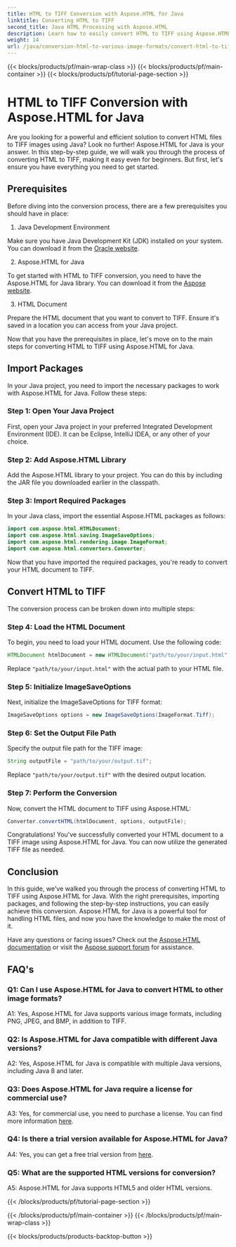 ```yaml
---
title: HTML to TIFF Conversion with Aspose.HTML for Java
linktitle: Converting HTML to TIFF
second_title: Java HTML Processing with Aspose.HTML
description: Learn how to easily convert HTML to TIFF using Aspose.HTML for Java. Step-by-step guide for efficient document handling.
weight: 14
url: /java/conversion-html-to-various-image-formats/convert-html-to-tiff/
---
```


{{< blocks/products/pf/main-wrap-class >}}
{{< blocks/products/pf/main-container >}}
{{< blocks/products/pf/tutorial-page-section >}}

# HTML to TIFF Conversion with Aspose.HTML for Java

Are you looking for a powerful and efficient solution to convert HTML files to TIFF images using Java? Look no further! Aspose.HTML for Java is your answer. In this step-by-step guide, we will walk you through the process of converting HTML to TIFF, making it easy even for beginners. But first, let's ensure you have everything you need to get started.

## Prerequisites

Before diving into the conversion process, there are a few prerequisites you should have in place:

1. Java Development Environment

Make sure you have Java Development Kit (JDK) installed on your system. You can download it from the [Oracle website](https://www.oracle.com/java/technologies/javase-downloads.html).

2. Aspose.HTML for Java

To get started with HTML to TIFF conversion, you need to have the Aspose.HTML for Java library. You can download it from the [Aspose website](https://releases.aspose.com/html/java/).

3. HTML Document

Prepare the HTML document that you want to convert to TIFF. Ensure it's saved in a location you can access from your Java project.

Now that you have the prerequisites in place, let's move on to the main steps for converting HTML to TIFF using Aspose.HTML for Java.

## Import Packages

In your Java project, you need to import the necessary packages to work with Aspose.HTML for Java. Follow these steps:

### Step 1: Open Your Java Project

First, open your Java project in your preferred Integrated Development Environment (IDE). It can be Eclipse, IntelliJ IDEA, or any other of your choice.

### Step 2: Add Aspose.HTML Library

Add the Aspose.HTML library to your project. You can do this by including the JAR file you downloaded earlier in the classpath.

### Step 3: Import Required Packages

In your Java class, import the essential Aspose.HTML packages as follows:

```java
import com.aspose.html.HTMLDocument;
import com.aspose.html.saving.ImageSaveOptions;
import com.aspose.html.rendering.image.ImageFormat;
import com.aspose.html.converters.Converter;
```

Now that you have imported the required packages, you're ready to convert your HTML document to TIFF.

## Convert HTML to TIFF

The conversion process can be broken down into multiple steps:

### Step 4: Load the HTML Document

To begin, you need to load your HTML document. Use the following code:

```java
HTMLDocument htmlDocument = new HTMLDocument("path/to/your/input.html");
```

Replace `"path/to/your/input.html"` with the actual path to your HTML file.

### Step 5: Initialize ImageSaveOptions

Next, initialize the ImageSaveOptions for TIFF format:

```java
ImageSaveOptions options = new ImageSaveOptions(ImageFormat.Tiff);
```

### Step 6: Set the Output File Path

Specify the output file path for the TIFF image:

```java
String outputFile = "path/to/your/output.tif";
```

Replace `"path/to/your/output.tif"` with the desired output location.

### Step 7: Perform the Conversion

Now, convert the HTML document to TIFF using Aspose.HTML:

```java
Converter.convertHTML(htmlDocument, options, outputFile);
```

Congratulations! You've successfully converted your HTML document to a TIFF image using Aspose.HTML for Java. You can now utilize the generated TIFF file as needed.

## Conclusion

In this guide, we've walked you through the process of converting HTML to TIFF using Aspose.HTML for Java. With the right prerequisites, importing packages, and following the step-by-step instructions, you can easily achieve this conversion. Aspose.HTML for Java is a powerful tool for handling HTML files, and now you have the knowledge to make the most of it.

Have any questions or facing issues? Check out the [Aspose.HTML documentation](https://reference.aspose.com/html/java/) or visit the [Aspose support forum](https://forum.aspose.com/) for assistance.

## FAQ's

### Q1: Can I use Aspose.HTML for Java to convert HTML to other image formats?

A1: Yes, Aspose.HTML for Java supports various image formats, including PNG, JPEG, and BMP, in addition to TIFF.

### Q2: Is Aspose.HTML for Java compatible with different Java versions?

A2: Yes, Aspose.HTML for Java is compatible with multiple Java versions, including Java 8 and later.

### Q3: Does Aspose.HTML for Java require a license for commercial use?

A3: Yes, for commercial use, you need to purchase a license. You can find more information [here](https://purchase.aspose.com/buy).

### Q4: Is there a trial version available for Aspose.HTML for Java?

A4: Yes, you can get a free trial version from [here](https://releases.aspose.com/html/java).

### Q5: What are the supported HTML versions for conversion?

A5: Aspose.HTML for Java supports HTML5 and older HTML versions.

{{< /blocks/products/pf/tutorial-page-section >}}

{{< /blocks/products/pf/main-container >}}
{{< /blocks/products/pf/main-wrap-class >}}

{{< blocks/products/products-backtop-button >}}
